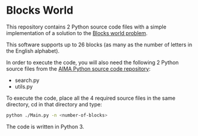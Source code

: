 # Blocks World

This repository contains 2 Python source code files with a simple implementation of a solution to the [Blocks world problem](https://www.kaggle.com/camnugent/california-housing-prices).<br/>


This software supports up to 26 blocks (as many as the number of letters in the English alphabet).


In order to execute the code, you will also need the following 2 Python source files from the [AIMA Python source code repository](https://github.com/aimacode/aima-python):
* search.py
* utils.py


To execute the code, place all the 4 required source files in the same directory, cd in that directory and type:
```bash
python ./Main.py -n <number-of-blocks>
```

The code is written in Python 3.
